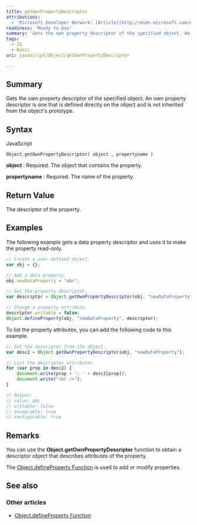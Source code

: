 ```yaml
---
title: getOwnPropertyDescriptor
attributions:
  - 'Microsoft Developer Network: [Article](http://msdn.microsoft.com/en-us/library/ie/dd548686(v=vs.94).aspx)'
readiness: 'Ready to Use'
summary: 'Gets the own property descriptor of the specified object. An own property descriptor is one that is defined directly on the object and is not inherited from the object''s prototype.'
tags:
  - JS
  - Basic
uri: javascript/Object/getOwnPropertyDescriptor

---
```

## <span>Summary</span>

Gets the own property descriptor of the specified object. An own property descriptor is one that is defined directly on the object and is not inherited from the object's prototype.

## <span>Syntax</span>

<span class="language">JavaScript</span>

    Object.getOwnPropertyDescriptor( object , propertyname )

**object**
:   Required. The object that contains the property.

**propertyname**
:   Required. The name of the property.

## <span>Return Value</span>

The descriptor of the property.

## <span>Examples</span>

The following example gets a data property descriptor and uses it to make the property read-only.

``` js
// Create a user-defined object.
var obj = {};

// Add a data property.
obj.newDataProperty = "abc";

// Get the property descriptor.
var descriptor = Object.getOwnPropertyDescriptor(obj, "newDataProperty");

// Change a property attribute.
descriptor.writable = false;
Object.defineProperty(obj, "newDataProperty", descriptor);
```

To list the property attributes, you can add the following code to this example.

``` js
// Get the descriptor from the object.
var desc2 = Object.getOwnPropertyDescriptor(obj, "newDataProperty");

// List the descriptor attributes.
for (var prop in desc2) {
    document.write(prop + ': ' + desc2[prop]);
    document.write("<br />");
}

// Output:
// value: abc
// writable: false
// enumerable: true
// configurable: true
```

## <span>Remarks</span>

You can use the **Object.getOwnPropertyDescriptor** function to obtain a descriptor object that describes attributes of the property.

The [Object.defineProperty Function](/javascript/Object/defineProperty) is used to add or modify properties.

## <span>See also</span>

### <span>Other articles</span>

-   [Object.defineProperty Function](/javascript/Object/defineProperty)

